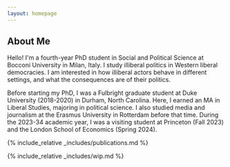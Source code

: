 ```yaml
---
layout: homepage
---
```


## About Me

Hello! I'm a fourth-year PhD student in Social and Political Science at Bocconi University in Milan, Italy. I study illiberal politics in Western liberal democracies. I am interested in how illiberal actors behave in different settings, and what the consequences are of their politics.

Before starting my PhD, I was a Fulbright graduate student at Duke University (2018-2020) in Durham, North Carolina. Here, I earned an MA in Liberal Studies, majoring in political science. I also studied media and journalism at the Erasmus University in Rotterdam before that time. 
During the 2023-34 academic year, I was a visiting student at Princeton (Fall 2023) and the London School of Economics (Spring 2024).

{% include_relative _includes/publications.md %}

{% include_relative _includes/wip.md %}
